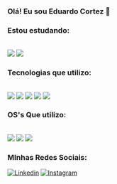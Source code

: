 ### Olá! Eu sou Eduardo Cortez 🤙


### Estou estudando: 

<div style="display: inline_block"></br>
    <img aling="center" src="https://img.shields.io/badge/docker-%230db7ed.svg?style=for-the-badge&logo=docker&logoColor=white" />
    <img aling="center" src="https://img.shields.io/badge/MySQL-005C84?style=for-the-badge&logo=mysql&logoColor=white" />        
</div>


### Tecnologias que utilizo: 

<div style="display: inline_block"></br>
    <img aling="center" src="https://img.shields.io/badge/HTML5-E34F26?style=for-the-badge&logo=html5&logoColor=white" />
    <img aling="center" src="https://img.shields.io/badge/CSS3-1572B6?style=for-the-badge&logo=css3&logoColor=whit" />
    <img aling="center" src="https://img.shields.io/badge/JavaScript-F7DF1E?style=for-the-badge&logo=javascript&logoColor=black" />   
    <img aling="center" src="https://img.shields.io/badge/Ubuntu-E95420?style=for-the-badge&logo=ubuntu&logoColor=white" />   
    <img aling="center" src="https://img.shields.io/badge/Windows-0078D6?style=for-the-badge&logo=windows&logoColor=white" />         
</div>

### OS's Que utilizo:

<div style="display: inline_block"></br>
    <img aling="center" src="https://img.shields.io/badge/Ubuntu-E95420?style=for-the-badge&logo=ubuntu&logoColor=white" />   
    <img aling="center" src="https://img.shields.io/badge/Windows-0078D6?style=for-the-badge&logo=windows&logoColor=white" />
     <img aling="center" src="https://img.shields.io/badge/mac%20os-000000?style=for-the-badge&logo=apple&logoColor=white" />
</div>


### MInhas Redes Sociais:

[![Linkedin](https://img.shields.io/badge/LinkedIn-0077B5?style=for-the-badge&logo=linkedin&logoColor=white)](https://www.linkedin.com/in/eduardocortez-ec/)
[![Instagram](https://img.shields.io/badge/Instagram-E4405F?style=for-the-badge&logo=instagram&logoColor=white)](https://www.instagram.com/duduomena1/)
